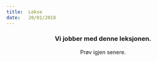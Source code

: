 ```yaml
---
title:  Lekse
date:   20/01/2018
---
```


### <center>Vi jobber med denne leksjonen.</center>
<center>Prøv igjen senere.</center>